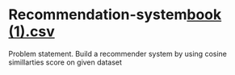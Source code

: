 # Recommendation-system[book (1).csv](https://github.com/dipak3031/Recommendation-system/files/10409703/book.1.csv)
Problem statement.
Build a recommender system by using cosine simillarties score on given dataset

